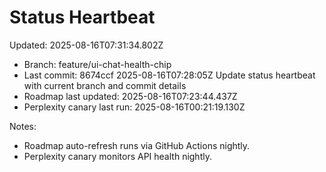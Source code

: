 # Status Heartbeat

Updated: 2025-08-16T07:31:34.802Z

- Branch: feature/ui-chat-health-chip
- Last commit: 8674ccf 2025-08-16T07:28:05Z Update status heartbeat with current branch and commit details
- Roadmap last updated: 2025-08-16T07:23:44.437Z
- Perplexity canary last run: 2025-08-16T00:21:19.130Z

Notes:
- Roadmap auto-refresh runs via GitHub Actions nightly.
- Perplexity canary monitors API health nightly.
